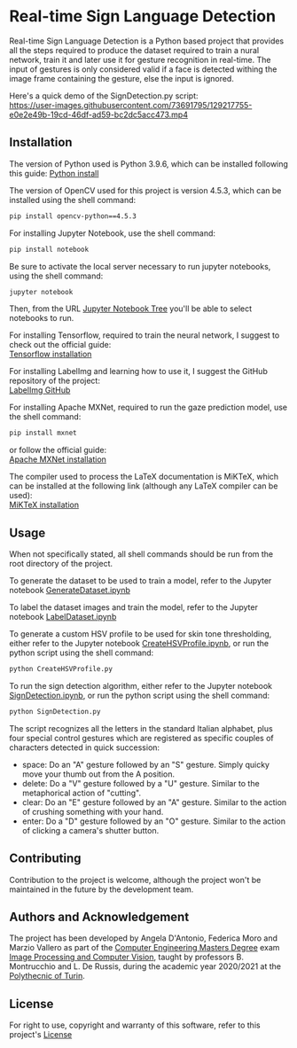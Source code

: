 # Real-time Sign Language Detection

Real-time Sign Language Detection is a Python based project that provides all the steps required to produce the dataset required to train a nural network, train it and later use it for gesture recognition in real-time.
The input of gestures is only considered valid if a face is detected withing the image frame containing the gesture, else the input is ignored.

Here's a quick demo of the SignDetection.py script:  
https://user-images.githubusercontent.com/73691795/129217755-e0e2e49b-19cd-46df-ad59-bc2dc5acc473.mp4

## Installation

The version of Python used is Python 3.9.6, which can be installed following this guide:
[Python install](https://www.python.org/downloads/)

The version of OpenCV used for this project is version 4.5.3, which can be installed using the shell command:  
```bash
pip install opencv-python==4.5.3
```

For installing Jupyter Notebook, use the shell command:  
```bash
pip install notebook
```
Be sure to activate the local server necessary to run jupyter notebooks, using the shell command:  
```bash
jupyter notebook
```
Then, from the URL [Jupyter Notebook Tree](http://127.0.0.1:8888/tree) you'll be able to select notebooks to run. 

For installing Tensorflow, required to train the neural network, I suggest to check out the official guide:  
[Tensorflow installation](https://www.tensorflow.org/install)  

For installing LabelImg and learning how to use it, I suggest the GitHub repository of the project:  
[LabelImg GitHub](https://github.com/tzutalin/labelImg)  

For installing Apache MXNet, required to run the gaze prediction model, use the shell command:  
```bash
pip install mxnet
```
or follow the official guide:  
[Apache MXNet installation](https://mxnet.apache.org/versions/1.7.0/get_started?)

The compiler used to process the LaTeX documentation is MiKTeX, which can be installed at the following link (although any LaTeX compiler can be used):  
[MiKTeX installation](https://miktex.org/download)

## Usage

When not specifically stated, all shell commands should be run from the root directory of the project.

To generate the dataset to be used to train a model, refer to the Jupyter notebook [GenerateDataset.ipynb](GenerateDataset.ipynb)

To label the dataset images and train the model, refer to the Jupyter notebook [LabelDataset.ipynb](LabelDatasetAndTrain.ipynb)

To generate a custom HSV profile to be used for skin tone thresholding, either refer to the Jupyter notebook [CreateHSVProfile.ipynb](CreateHSVProfile.ipynb), or run the python script using the shell command:
```bash
python CreateHSVProfile.py
```

To run the sign detection algorithm, either refer to the Jupyter notebook [SignDetection.ipynb](SignDetection.ipynb), or run the python script using the shell command:
```bash
python SignDetection.py
```
The script recognizes all the letters in the standard Italian alphabet, plus four special control gestures which are registered as specific couples of characters detected in quick succession:
- space: Do an "A" gesture followed by an "S" gesture. Simply quicky move your thumb out from the A position.
- delete: Do a "V" gesture followed by a "U" gesture. Similar to the metaphorical action of "cutting".
- clear: Do an "E" gesture followed by an "A" gesture. Similar to the action of crushing something with your hand.
- enter: Do a "D" gesture followed by an "O" gesture. Similar to the action of clicking a camera's shutter button.

## Contributing
Contribution to the project is welcome, although the project won't be maintained in the future by the development team.

## Authors and Acknowledgement

The project has been developed by Angela D'Antonio, Federica Moro and Marzio Vallero as part of the [Computer Engineering Masters Degree](https://didattica.polito.it/pls/portal30/sviluppo.offerta_formativa.corsi?p_sdu_cds=37:18&p_lang=EN) exam [Image Processing and Computer Vision](https://didattica.polito.it/pls/portal30/gap.pkg_guide.viewGap?p_cod_ins=01TUJOV&p_a_acc=2021), taught by professors B. Montrucchio and L. De Russis, during the academic year 2020/2021 at the [Polythecnic of Turin](https://www.polito.it/).

## License
For right to use, copyright and warranty of this software, refer to this project's [License](License.md)
